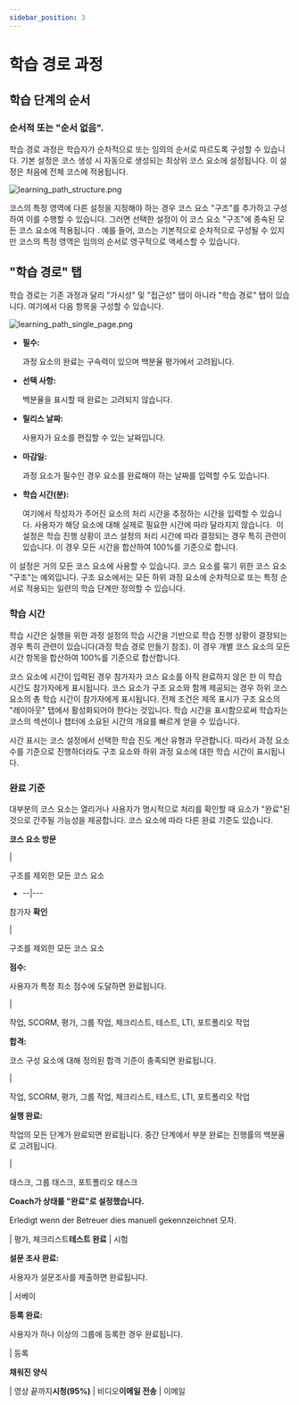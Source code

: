 ```yaml
---
sidebar_position: 3
---
```


# 학습 경로 과정


## 학습 단계의 순서

### 순서적 또는 "순서 없음".

학습 경로 과정은 학습자가 순차적으로 또는 임의의 순서로 따르도록 구성할 수 있습니다. 기본 설정은 코스 생성 시 자동으로 생성되는 최상위 코스 요소에 설정됩니다. 이 설정은 처음에 전체 코스에 적용됩니다.

 ![learning_path_structure.png](/img/course_create/learning_path_structure.png)

코스의 특정 영역에 다른 설정을 지정해야 하는 경우 코스 요소 "구조"를 추가하고 구성하여 이를 수행할 수 있습니다. 그러면 선택한 설정이 이 코스 요소 "구조"에 종속된 모든 코스 요소에 적용됩니다 . 예를 들어, 코스는 기본적으로 순차적으로 구성될 수 있지만 코스의 특정 영역은 임의의 순서로 영구적으로 액세스할 수 있습니다.

## "학습 경로" 탭

학습 경로는 기존 과정과 달리 "가시성" 및 "접근성" 탭이 아니라 "학습 경로" 탭이 있습니다. 여기에서 다음 항목을 구성할 수 있습니다.

![learning_path_single_page.png](/img/course_create/learning_path_single_page.png)

- **필수:**
    
    과정 요소의 완료는 구속력이 있으며 백분율 평가에서 고려됩니다.
    
- **선택 사항:**
    
    백분율을 표시할 때 완료는 고려되지 않습니다.
    
- **릴리스 날짜:**
    
    사용자가 요소를 편집할 수 있는 날짜입니다.
    
- **마감일:**
    
    과정 요소가 필수인 경우 요소를 완료해야 하는 날짜를 입력할 수도 있습니다.
    
- **학습 시간(분):**
    
    여기에서 작성자가 주어진 요소의 처리 시간을 추정하는 시간을 입력할 수 있습니다. 사용자가 해당 요소에 대해 실제로 필요한 시간에 따라 달라지지 않습니다. 
    이 설정은 학습 진행 상황이 코스 설정의 처리 시간에 따라 결정되는 경우 특히 관련이 있습니다. 이 경우 모든 시간을 합산하여 100%를 기준으로 합니다.
    

이 설정은 거의 모든 코스 요소에 사용할 수 있습니다. 코스 요소를 묶기 위한 코스 요소 "구조"는 예외입니다. 구조 요소에서는 모든 하위 과정 요소에 순차적으로 또는 특정 순서로 적용되는 일련의 학습 단계만 정의할 수 있습니다.

### 학습 시간

학습 시간은 실행을 위한 과정 설정의 학습 시간을 기반으로 학습 진행 상황이 결정되는 경우 특히 관련이 있습니다(과정 학습 경로 만들기 참조). 이 경우 개별 코스 요소의 모든 시간 항목을 합산하여 100%를 기준으로 합산합니다.

코스 요소에 시간이 입력된 경우 참가자가 코스 요소를 아직 완료하지 않은 한 이 학습 시간도 참가자에게 표시됩니다. 코스 요소가 구조 요소와 함께 제공되는 경우 하위 코스 요소의 총 학습 시간이 참가자에게 표시됩니다. 전제 조건은 제목 표시가 구조 요소의 "레이아웃" 탭에서 활성화되어야 한다는 것입니다. 학습 시간을 표시함으로써 학습자는 코스의 섹션이나 챕터에 소요된 시간의 개요를 빠르게 얻을 수 있습니다.

시간 표시는 코스 설정에서 선택한 학습 진도 계산 유형과 무관합니다. 따라서 과정 요소 수를 기준으로 진행하더라도 구조 요소와 하위 과정 요소에 대한 학습 시간이 표시됩니다.

### 완료 기준

대부분의 코스 요소는 열리거나 사용자가 명시적으로 처리를 확인할 때 요소가 "완료"된 것으로 간주될 가능성을 제공합니다. 코스 요소에 따라 다른 완료 기준도 있습니다.

**코스 요소 방문**

|

구조를 제외한 모든 코스 요소

- --|---

참가자 **확인**

|

구조를 제외한 모든 코스 요소

**점수:**

사용자가 특정 최소 점수에 도달하면 완료됩니다.

|

작업, SCORM, 평가, 그룹 작업, 체크리스트, 테스트, LTI, 포트폴리오 작업

**합격:**

코스 구성 요소에 대해 정의된 합격 기준이 충족되면 완료됩니다.

|

작업, SCORM, 평가, 그룹 작업, 체크리스트, 테스트, LTI, 포트폴리오 작업

**실행 완료:**

작업의 모든 단계가 완료되면 완료됩니다. 중간 단계에서 부분 완료는 진행률의 백분율로 고려됩니다.

|

태스크, 그룹 태스크, 포트폴리오 태스크

**Coach가 상태를 "완료"로 설정했습니다.**

Erledigt wenn der Betreuer dies manuell gekennzeichnet 모자.

| 평가, 체크리스트**테스트 완료** | 시험

**설문 조사 완료:**

사용자가 설문조사를 제출하면 완료됩니다.

| 서베이

**등록 완료:**

사용자가 하나 이상의 그룹에 등록한 경우 완료됩니다.

| 등록

**채워진 양식**

| 영상 끝까지**시청(95%)** | 비디오**이메일 전송** | 이메일